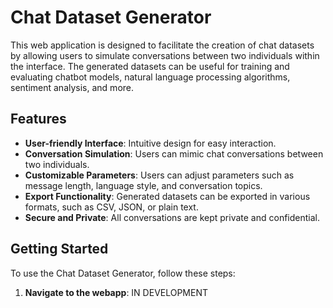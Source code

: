 # Chat Dataset Generator

This web application is designed to facilitate the creation of chat datasets by allowing users to simulate conversations between two individuals within the interface. The generated datasets can be useful for training and evaluating chatbot models, natural language processing algorithms, sentiment analysis, and more.

## Features

- **User-friendly Interface**: Intuitive design for easy interaction.
- **Conversation Simulation**: Users can mimic chat conversations between two individuals.
- **Customizable Parameters**: Users can adjust parameters such as message length, language style, and conversation topics.
- **Export Functionality**: Generated datasets can be exported in various formats, such as CSV, JSON, or plain text.
- **Secure and Private**: All conversations are kept private and confidential.

## Getting Started

To use the Chat Dataset Generator, follow these steps:

1. **Navigate to the webapp**: IN DEVELOPMENT